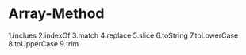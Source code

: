 # Array-Method 


1.inclues
2.indexOf
3.match
4.replace
5.slice
6.toString
7.toLowerCase
8.toUpperCase
9.trim
